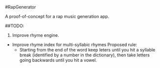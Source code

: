 #RapGenerator

A proof-of-concept for a rap music generation app.

##TODO:
1. Improve rhyme engine.
  * Improve rhyme index for multi-syllabic rhymes Proposed rule:
    * Starting from the end of the word keep leters until you hit a syllable break (identified by a number in the dictionary), then take letters going backwards until you hit a vowel. 
